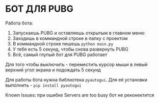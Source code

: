 # БОТ ДЛЯ PUBG

Работа бота:
1. Запускаешь PUBG и оставляешь открытым в главном меню
2. Заходишь в коммандной строке в папку с проектом
3. В коммандной строке пишешь `python main.py`
4. У тебя есть 5 секунд, чтобы снова развернуть PUBG
5. Всё, самый глупый бот для PUBG работает

Для того чтобы выключить - переместить курсор мыши в левый верхний угол экрана и подождать 5 секунд

Для работы бота нужна библиотека `pyautogui`. Для её установки выполнить - `pip install pyautogui`

Known Issues: при ошибке Servers are too busy бот не реконектится